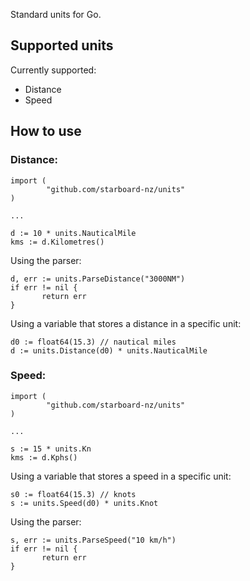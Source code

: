 Standard units for Go.

## Supported units

Currently supported:
 * Distance
 * Speed

## How to use

### Distance:

```
import (
        "github.com/starboard-nz/units"
)

...

d := 10 * units.NauticalMile
kms := d.Kilometres()

```

Using the parser:

```
d, err := units.ParseDistance("3000NM")
if err != nil {
       return err
}
```

Using a variable that stores a distance in a specific unit:

```
d0 := float64(15.3) // nautical miles
d := units.Distance(d0) * units.NauticalMile
```

### Speed:

```
import (
        "github.com/starboard-nz/units"
)

...

s := 15 * units.Kn
kms := d.Kphs()

```

Using a variable that stores a speed in a specific unit:

```
s0 := float64(15.3) // knots
s := units.Speed(d0) * units.Knot
```

Using the parser:

```
s, err := units.ParseSpeed("10 km/h")
if err != nil {
       return err
}
```